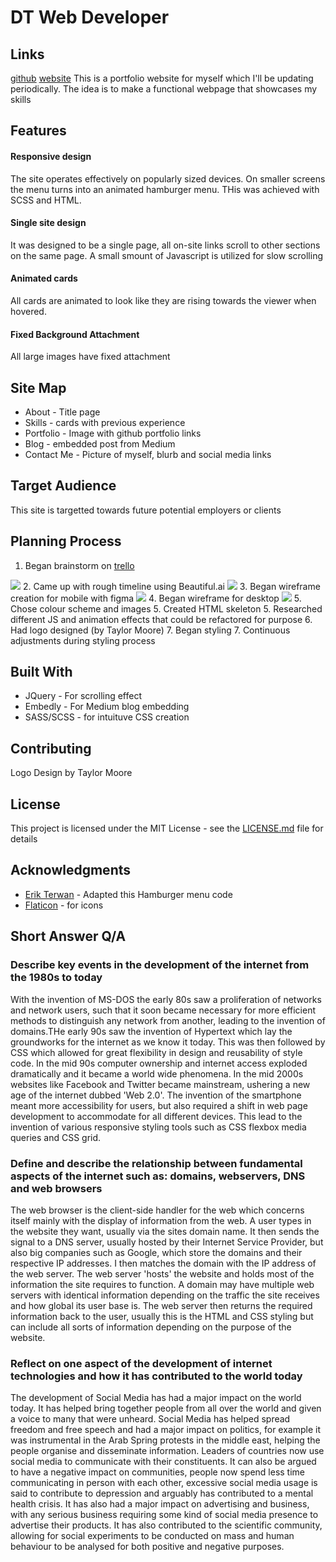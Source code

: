 
# DT Web Developer
## Links
[github](https://github.com/DanielTeale/porfoliofinal)
[website](https://danielteale.github.io/porfoliofinal/)
This is a portfolio website for myself which I'll be updating periodically. The idea is to make a functional webpage that showcases my skills 

## Features

#### Responsive design
The site operates effectively on popularly sized devices. On smaller screens the menu turns into an animated hamburger menu. THis was achieved with SCSS and HTML.

#### Single site design
It was designed to be a single page, all on-site links scroll to other sections on the same page. A small smount of Javascript is utilized for slow scrolling

#### Animated cards
All cards are animated to look like they are rising towards the viewer when hovered.

#### Fixed Background Attachment
All large images have fixed attachment

## Site Map

* About - Title page
* Skills - cards with previous experience
* Portfolio - Image with github portfolio links
* Blog - embedded post from Medium
* Contact Me - Picture of myself, blurb and social media links

## Target Audience

This site is targetted towards future potential employers or clients

## Planning Process

1. Began brainstorm on [trello](https://trello.com/b/Tdhf7ycb/portfolio-website) 
<img src="https://github.com/DanielTeale/porfoliofinal/blob/master/docs/trello.png?raw=true">
2. Came up with rough timeline using Beautiful.ai 
<img src= "https://github.com/DanielTeale/porfoliofinal/blob/master/docs/timeline.png?raw=true">
3. Began wireframe creation for mobile with figma 
<img src="https://github.com/DanielTeale/porfoliofinal/blob/master/docs/mobile%20wireframe.png?raw=true">
4. Began wireframe for desktop 
<img src="https://github.com/DanielTeale/porfoliofinal/blob/master/docs/desktop%20wireframe.png?raw=true">
5. Chose colour scheme and images
5. Created HTML skeleton
5. Researched different JS and animation effects that could be refactored for purpose
6. Had logo designed (by Taylor Moore)
7. Began styling
7. Continuous adjustments during styling process

## Built With

* JQuery - For scrolling effect
* Embedly - For Medium blog embedding
* SASS/SCSS - for intuituve CSS creation


## Contributing

Logo Design by Taylor Moore

## License

This project is licensed under the MIT License - see the [LICENSE.md](LICENSE.md) file for details

## Acknowledgments

* [Erik Terwan](https://codepen.io/erikterwan/pen/grOZxx) - Adapted this Hamburger menu code
* [Flaticon](https://www.flaticon.com/) - for icons

## Short Answer Q/A
### Describe key events in the development of the internet from the 1980s to today
With the invention of MS-DOS the early 80s saw a proliferation of networks and network users, such that it soon became necessary for more efficient methods to distinguish any network from another, leading to the invention of domains.THe early 90s saw the invention of Hypertext which lay the groundworks for the internet as we know it today. This was then followed by CSS which allowed for great flexibility in design and reusability of style code. In the mid 90s computer ownership and internet access exploded dramatically and it became a world wide phenomena. In the mid 2000s websites like Facebook and Twitter became mainstream, ushering a new age of the internet dubbed 'Web 2.0'. The invention of the smartphone meant more accessibility for users, but also required a shift in web page development to accommodate for all different devices. This lead to the invention of various responsive styling tools such as CSS flexbox media queries and CSS grid. 
### Define and describe the relationship between fundamental aspects of the internet such as: domains, webservers, DNS and web browsers
The web browser is the client-side handler for the web which concerns itself mainly with the display of information from the web. A user types in the website they want, usually via the sites domain name. It then sends the signal to a DNS server, usually hosted by their Internet Service Provider, but also big companies such as Google, which store the domains and their respective IP addresses. I then matches the domain with the IP address of the web server. The web server 'hosts' the website and holds most of the information the site requires to function. A domain may have multiple web servers with identical information depending on the traffic the site receives and how global its user base is. The web server then returns the required information back to the user, usually this is the HTML and CSS styling but can include all sorts of information depending on the purpose of the website.
### Reflect on one aspect of the development of internet technologies and how it has contributed to the world today
The development of Social Media has had a major impact on the world today. It has helped bring together people from all over the world and given a voice to many that were unheard. Social Media has helped spread freedom and free speech and had a major impact on politics, for example it was instrumental in the Arab Spring protests in the middle east, helping the people organise and disseminate information. Leaders of countries now use social media to communicate with their constituents. It can also be argued to have a negative impact on communities, people now spend less time communicating in person with each other, excessive social media usage is said to contribute to depression and arguably has contributed to a mental health crisis. It has also had a major impact on advertising and business, with any serious business requiring some kind of social media presence to advertise their products. It has also contributed to the scientific community, allowing for social experiments to be conducted on mass and human behaviour to be analysed for both positive and negative purposes.
